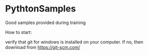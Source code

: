 # PythtonSamples
Good samples provided during training

How to start:

verify that git for windows is installed on your computer. If no, then download from https://git-scm.com/
